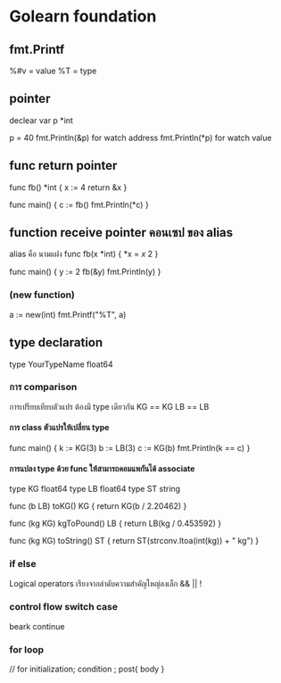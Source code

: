 # Golearn foundation

## fmt.Printf

%#v = value
%T = type

## pointer

declear var p \*int

p = 40
fmt.Println(&p) for watch address
fmt.Println(\*p) for watch value

## func return pointer

func fb() \*int {
x := 4
return &x
}

func main() {
c := fb()
fmt.Println(\*c)
}

## function receive pointer คอนเซป ของ alias

alias คือ นามแฝง
func fb(x *int) {
*x = _x_ 2
}

func main() {
y := 2
fb(&y)
fmt.Println(y)
}

### (new function)

a := new(int)
fmt.Printf("%T", a)

## type declaration

type YourTypeName float64

### การ comparison

การเปรียบเทียบตัวแปร ต้องมี type เดียวกัน
KG == KG
LB == LB

#### การ class ตัวแปรให้เปลี่ยน type

func main() {
k := KG(3)
b := LB(3)
c := KG(b)
fmt.Println(k == c)
}

#### การแปลง type ด้วย func ให้สามารถคอมแพกันได้ associate

type KG float64
type LB float64
type ST string

func (b LB) toKG() KG {
return KG(b / 2.20462)
}

func (kg KG) kgToPound() LB {
return LB(kg / 0.453592)
}

func (kg KG) toString() ST {
return ST(strconv.Itoa(int(kg)) + " kg")
}

### if else

Logical operators เรียงจากลำดับความสำคัญใหญ่ลงเล็ก
&&
||
!

### control flow switch case

beark
continue

### for loop

// for initialization; condition ; post{
    body
}
